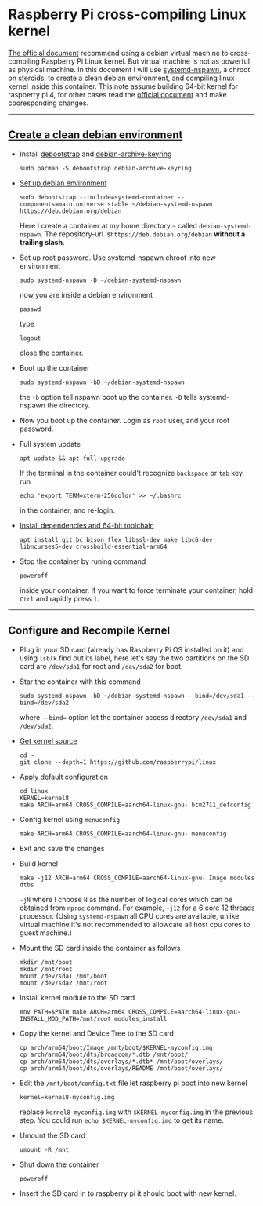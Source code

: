 # Raspberry Pi cross-compiling Linux kernel

[The official document](https://www.raspberrypi.org/documentation/computers/linux_kernel.html#cross-compiling-the-kernel)
recommend using a debian virtual machine to cross-compiling Raspberry Pi Linux kernel.
But virtual machine is not as powerful as physical machine.
In this document I will use [systemd-nspawn](https://wiki.archlinux.org/title/Systemd-nspawn), a chroot on steroids, to create a clean debian environment,
and compiling linux kernel inside this container.
This note assume building 64-bit kernel for raspberry pi 4, for other cases read the [official document](https://www.raspberrypi.org/documentation/computers/linux_kernel.html#cross-compiling-the-kernel) and make cooresponding changes.

___

## [Create a clean debian environment](https://wiki.archlinux.org/title/Systemd-nspawn#Create_a_Debian_or_Ubuntu_environment)
- Install [debootstrap](https://archlinux.org/packages/?name=debootstrap) and [debian-archive-keyring](https://archlinux.org/packages/?name=debian-archive-keyring)
    ```
    sudo pacman -S debootstrap debian-archive-keyring
    ```
- [Set up debian environment](https://wiki.archlinux.org/title/Systemd-nspawn#Create_a_Debian_or_Ubuntu_environment)
    ```
    sudo debootstrap --include=systemd-container --components=main,universe stable ~/debian-systemd-nspawn https://deb.debian.org/debian
    ```
    Here I create a container at my home directory `~` called `debian-systemd-nspawn`.
    The repository-url is`https://deb.debian.org/debian` __without a trailing slash__.
- Set up root password. Use systemd-nspawn chroot into new environment
    ```
    sudo systemd-nspawn -D ~/debian-systemd-nspawn
    ```
    now you are inside a debian environment
    ```
    passwd
    ```
    type
    ```
    logout
    ```
    close the container.
    
- Boot up the container
    ```
    sudo systemd-nspawn -bD ~/debian-systemd-nspawn 
    ```
    the `-b` option tell nspawn boot up the container. `-D` tells systemd-nspawn the directory.
- Now you boot up the container. Login as `root` user, and your root password. 
- Full system update
    ```
    apt update && apt full-upgrade
    ```
    
    If the terminal in the container could't recognize `backspace` or `tab` key, run
    ```
    echo 'export TERM=xterm-256color' >> ~/.bashrc
    ```
    in the container, and re-login.  
    
- [Install dependencies and 64-bit toolchain](https://www.raspberrypi.org/documentation/computers/linux_kernel.html#install-required-dependencies-and-toolchain)
     ```
    apt install git bc bison flex libssl-dev make libc6-dev libncurses5-dev crossbuild-essential-arm64
    ```
    
- Stop the container by runing command
    ```
    poweroff
    ```
    inside your container.
    If you want to force terminate your container, hold `Ctrl` and rapidly press `]`.

___
## Configure and Recompile Kernel

- Plug in your SD card (already has Raspberry Pi OS installed on it) and using `lsblk` find out its label, here let's say the two partitions on the SD card are `/dev/sda1` for root and `/dev/sda2` for boot.

- Star the container with this command
    ```
    sudo systemd-nspawn -bD ~/debian-systemd-nspawn --bind=/dev/sda1 --bind=/dev/sda2

    ```
    where `--bind=` option let the container access directory `/dev/sda1` and `/dev/sda2`.
    
- [Get kernel source](https://www.raspberrypi.org/documentation/computers/linux_kernel.html#get-the-kernel-sources)
    ```
    cd ~
    git clone --depth=1 https://github.com/raspberrypi/linux
    ```
- Apply default configuration
    ```
    cd linux
    KERNEL=kernel8
    make ARCH=arm64 CROSS_COMPILE=aarch64-linux-gnu- bcm2711_defconfig
    ```

- Config kernel using `menuconfig`
    ```
    make ARCH=arm64 CROSS_COMPILE=aarch64-linux-gnu- menuconfig
    ```
- Exit and save the changes
- Build kernel
    ```
    make -j12 ARCH=arm64 CROSS_COMPILE=aarch64-linux-gnu- Image modules dtbs
    ```
    `-jN` where I choose `N` as the number of logical cores which can be obtained from `nproc` command.
    For example, `-j12` for a 6 core 12 threads processor.
    (Using `systemd-nspawn` all CPU cores are available, unlike virtual machine it's not recommended to allowcate all host cpu cores to guest machine.)

- Mount the SD card inside the container as follows
    ```
    mkdir /mnt/boot
    mkdir /mnt/root
    mount /dev/sda1 /mnt/boot
    mount /dev/sda2 /mnt/root
    ```
- Install kernel module to the SD card
    ```
    env PATH=$PATH make ARCH=arm64 CROSS_COMPILE=aarch64-linux-gnu- INSTALL_MOD_PATH=/mnt/root modules_install
    ```
- Copy the kernel and Device Tree to the SD card
    ```
    cp arch/arm64/boot/Image /mnt/boot/$KERNEL-myconfig.img
    cp arch/arm64/boot/dts/broadcom/*.dtb /mnt/boot/
    cp arch/arm64/boot/dts/overlays/*.dtb* /mnt/boot/overlays/
    cp arch/arm64/boot/dts/overlays/README /mnt/boot/overlays/
    ```
- Edit the `/mnt/boot/config.txt` file let raspberry pi boot into new kernel
    ```
    kernel=kernel8-myconfig.img
    ```
    replace `kernel8-myconfig.img` with `$KERNEL-myconfig.img` in the previous step.
    You could run `echo $KERNEL-myconfig.img` to get its name.
- Umount the SD card
    ```
    umount -R /mnt
    ```
- Shut down the container
    ```
    poweroff
    ```
 - Insert the SD card in to raspberry pi it should boot with new kernel.
